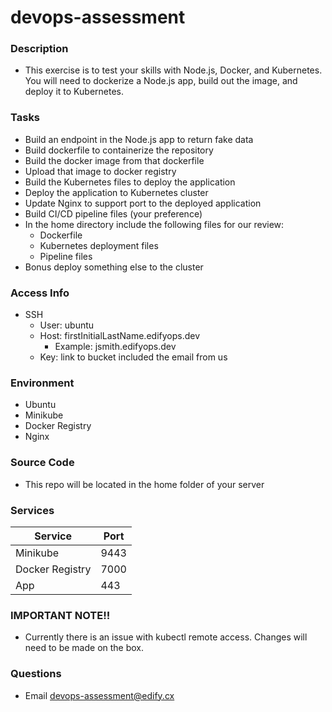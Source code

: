 # devops-assessment
 
### Description
* This exercise is to test your skills with Node.js, Docker, and Kubernetes. You will need to dockerize a Node.js app, build out the image, and deploy it to Kubernetes.
 
### Tasks
* Build an endpoint in the Node.js app to return fake data
* Build dockerfile to containerize the repository
* Build the docker image from that dockerfile
* Upload that image to docker registry
* Build the Kubernetes files to deploy the application
* Deploy the application to Kubernetes cluster
* Update Nginx to support port to the deployed application
* Build CI/CD pipeline files (your preference)
* In the home directory include the following files for our review:
   * Dockerfile
   * Kubernetes deployment files
   * Pipeline files
* Bonus deploy something else to the cluster
 
### Access Info
* SSH
   * User: ubuntu
   * Host: firstInitialLastName.edifyops.dev
       * Example: jsmith.edifyops.dev
   * Key: link to bucket included the email from us
 
### Environment
* Ubuntu
* Minikube
* Docker Registry
* Nginx

### Source Code
* This repo will be located in the home folder of your server

### Services
| Service | Port |
| ------ | ------ |
| Minikube | 9443 |
| Docker Registry | 7000 |
| App | 443 |
 
### IMPORTANT NOTE!!
* Currently there is an issue with kubectl remote access. Changes will need to be made on the box.
 
### Questions
* Email devops-assessment@edify.cx